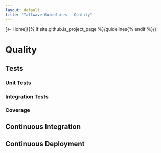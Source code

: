```yaml
---
layout: default
title: "Tallwave Guidelines — Quality"
---
```


[&larr; Home]({% if site.github.is_project_page %}/guidelines{% endif %}/)

# Quality

## Tests

### Unit Tests

### Integration Tests

### Coverage


## Continuous Integration

## Continuous Deployment

